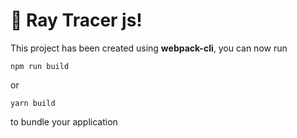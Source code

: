 # 🚀 Ray Tracer js!

This project has been created using **webpack-cli**, you can now run

```
npm run build
```

or

```
yarn build
```

to bundle your application
